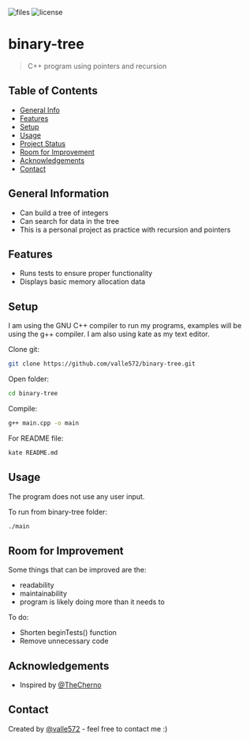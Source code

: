 ![files](https://img.shields.io/github/directory-file-count/valle572/binary-tree) ![license](https://img.shields.io/github/license/valle572/binary-tree) 
# binary-tree
> C++ program using pointers and recursion

## Table of Contents
* [General Info](#general-information)
* [Features](#features) <!-- * [Screenshots](#screenshots) -->
* [Setup](#setup)
* [Usage](#usage)
* [Project Status](#project-status)
* [Room for Improvement](#room-for-improvement)
* [Acknowledgements](#acknowledgements)
* [Contact](#contact)


## General Information
- Can build a tree of integers
- Can search for data in the tree
- This is a personal project as practice with recursion and pointers


## Features
- Runs tests to ensure proper functionality
- Displays basic memory allocation data

<!--
## Screenshots
![Example screenshot](./img/screenshot.png)
If you have screenshots you'd like to share, include them here.
-->
## Setup
I am using the GNU C++ compiler to run my programs, examples will be using the g++ compiler. I am also using kate as my text editor.

Clone git:
```sh
git clone https://github.com/valle572/binary-tree.git
```

Open folder:
```sh
cd binary-tree
```

Compile:
```sh
g++ main.cpp -o main
```


For README file:
```sh
kate README.md
```

## Usage
The program does not use any user input.

To run from binary-tree folder:
```sh
./main
```


## Room for Improvement
Some things that can be improved are the:
- readability
- maintainability
- program is likely doing more than it needs to

To do:
- Shorten beginTests() function
- Remove unnecessary code


## Acknowledgements
- Inspired by [@TheCherno](https://www.youtube.com/watch?v=sLlGEUO_EGE)


## Contact
Created by [@valle572](https://itsvalle.com) - feel free to contact me :)
